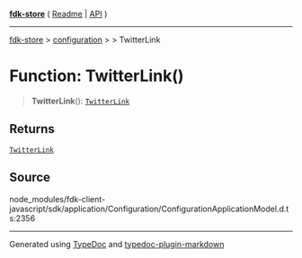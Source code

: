 [**fdk-store**](../../../README.md) ( [Readme](../../../README.md) \| [API](../../../API.md) )

---

[fdk-store](../../../API.md) > [configuration](../../README.md) > [<internal>](../README.md) > TwitterLink

# Function: TwitterLink()

> **TwitterLink**(): [`TwitterLink`](../type-aliases/type-alias.TwitterLink.md)

## Returns

[`TwitterLink`](../type-aliases/type-alias.TwitterLink.md)

## Source

node_modules/fdk-client-javascript/sdk/application/Configuration/ConfigurationApplicationModel.d.ts:2356

---

Generated using [TypeDoc](https://typedoc.org/) and [typedoc-plugin-markdown](https://www.npmjs.com/package/typedoc-plugin-markdown)
